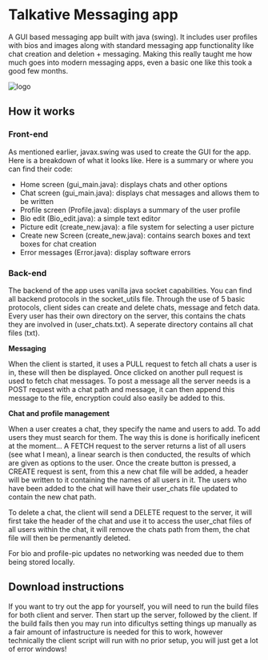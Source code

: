 # Talkative   Messaging app



A GUI based messaging app built with java (swing). It includes user profiles with bios and images along with standard
messaging app functionality like chat creation and deletion + messaging. Making this really taught me how much goes into
modern messaging apps, even a basic one like this took a good few months. 


![logo](https://github.com/HamishHamiltonSmith/Talkative-Messaging-app/blob/main/info-images/logo.png)



## How it works ##





### Front-end ###

As mentioned earlier, javax.swing was used to create the GUI for the app. Here is a breakdown of what it looks like.
Here is a summary or where you can find their code:


- Home screen (gui_main.java): displays chats and other options
- Chat screen (gui_main.java): displays chat messages and allows them to be written
- Profile screen (Profile.java): displays a summary of the user profile
- Bio edit (Bio_edit.java): a simple text editor
- Picture edit (create_new.java): a file system for selecting a user picture
- Create new Screen (create_new.java): contains search boxes and text boxes for chat creation
- Error messages (Error.java): display software errors



### Back-end ###

The backend of the app uses vanilla java socket capabilities. You can find all backend protocols in the socket_utils file. Through the use of 5 basic protocols, client sides can create and delete chats, message and fetch data. Every user has their own directory on the server, this contains the chats they are involved in (user_chats.txt). A seperate directory contains all chat files (txt).

**Messaging**

When the client is started, it uses a PULL request to fetch all chats a user is in, these will then be displayed. Once clicked on another pull request is 
used to fetch chat messages. To post a message all the server needs is a POST request with a chat path and message, it can then append this message to
the file, encryption could also easily be added to this.

**Chat and profile management**

When a user creates a chat, they specify the name and users to add. To add users they must search for them. The way this is done is horifically ineficent at
the moment... A FETCH request to the server returns a list of all users (see what I mean), a linear search is then conducted, the results of which are
given as options to the user. Once the create button is pressed, a CREATE request is sent, from this a new chat file will be added, a header will be written to it containing the names of all users in it. The users who have been added to the chat will have their user_chats file updated to contain the new chat path.

To delete a chat, the client will send a DELETE request to the server, it will first take the header of the chat and use it to access the user_chat files of all
users within the chat, it will remove the chats path from them, the chat file will then be permenantly deleted.

For bio and profile-pic updates no networking was needed due to them being stored locally.


## Download instructions ##


If you want to try out the app for yourself, you will need to run the build files for both client and server. Then start up the server, followed by the client. If the build fails then you may run into dificultys setting things up manually as a fair amount of infastructure is needed for this to work, however technically the client script will run with no prior setup, you will just get a lot of error windows! 
